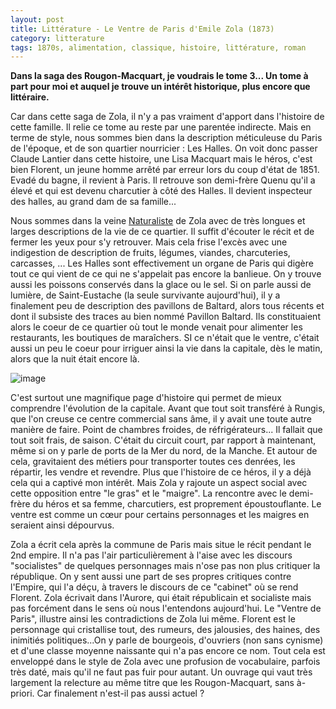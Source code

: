 ```yaml
---
layout: post
title: Littérature - Le Ventre de Paris d'Emile Zola (1873)
category: litterature
tags: 1870s, alimentation, classique, histoire, littérature, roman
---
```

**Dans la saga des Rougon-Macquart, je voudrais le tome 3... Un tome à part pour moi et auquel je trouve un intérêt historique, plus encore que littéraire.**

Car dans cette saga de Zola, il n'y a pas vraiment d'apport dans l'histoire de cette famille. Il relie ce tome au reste par une parentée indirecte. Mais en terme de style, nous sommes bien dans la description méticuleuse du Paris de l'époque, et de son quartier nourricier : Les Halles. On voit donc passer Claude Lantier dans cette histoire, une Lisa Macquart mais le héros, c'est bien Florent, un jeune homme arrêté par erreur lors du coup d'état de 1851. Evadé du bagne, il revient à Paris. Il retrouve son demi-frère Quenu qu'il a élevé et qui est devenu charcutier à côté des Halles. Il devient inspecteur des halles, au grand dam de sa famille...

Nous sommes dans la veine <a href="https://fr.wikipedia.org/wiki/Naturalisme_(littérature)">Naturaliste</a> de Zola avec de très longues et larges descriptions de la vie de ce quartier. Il suffit d'écouter le récit et de fermer les yeux pour s'y retrouver. Mais cela frise l'excès avec une indigestion de description de fruits, légumes, viandes, charcuteries, carcasses, ... Les Halles sont effectivement un organe de Paris qui digère tout ce qui vient de ce qui ne s'appelait pas encore la banlieue. On y trouve aussi les poissons conservés dans la glace ou le sel. Si on parle aussi de lumière, de Saint-Eustache (la seule survivante aujourd'hui), il y a finalement peu de description des pavillons de Baltard, alors tous récents et dont il subsiste des traces au bien nommé Pavillon Baltard. Ils constituaient alors le coeur de ce quartier où tout le monde venait pour alimenter les restaurants, les boutiques de maraîchers. SI ce n'était que le ventre, c'était aussi un peu le coeur pour irriguer ainsi la vie dans la capitale, dès le matin, alors que la nuit était encore là.

![image](https://cheziceman.files.wordpress.com/2019/05/ventreparis.png)

C'est surtout une magnifique page d'histoire qui permet de mieux comprendre l'évolution de la capitale. Avant que tout soit transféré à Rungis, que l'on creuse ce centre commercial sans âme, il y avait une toute autre manière de faire. Point de chambres froides, de réfrigérateurs... Il fallait que tout soit frais, de saison. C'était du circuit court, par rapport à maintenant, même si on y parle de ports de la Mer du nord, de la Manche. Et autour de cela, gravitaient des métiers pour transporter toutes ces denrées, les répartir, les vendre et revendre. Plus que l'histoire de ce héros, il y a déjà cela qui a captivé mon intérêt. Mais Zola y rajoute un aspect social avec cette opposition entre "le gras" et le "maigre". La rencontre avec le demi-frère du héros et sa femme, charcutiers, est proprement époustouflante. Le ventre est comme un cœur pour certains personnages et les maigres en seraient ainsi dépourvus.

Zola a écrit cela après la commune de Paris mais situe le récit pendant le 2nd empire. Il n'a pas l'air particulièrement à l'aise avec les discours "socialistes" de quelques personnages mais n'ose pas non plus critiquer la république. On y sent aussi une part de ses propres critiques contre l'Empire, qui l'a déçu, à travers le discours de ce "cabinet" où se rend Florent. Zola écrivait dans l'Aurore, qui était républicain et socialiste mais pas forcément dans le sens où nous l'entendons aujourd'hui. Le "Ventre de Paris", illustre ainsi les contradictions de Zola lui même. Florent est le personnage qui cristallise tout, des rumeurs, des jalousies, des haines, des inimitiés politiques...On y parle de bourgeois, d'ouvriers (non sans cynisme) et d'une classe moyenne naissante qui n'a pas encore ce nom. Tout cela est enveloppé dans le style de Zola avec une profusion de vocabulaire, parfois très daté, mais qu'il ne faut pas fuir pour autant. Un ouvrage qui vaut très largement la relecture au même titre que les Rougon-Macquart, sans à-priori. Car finalement n'est-il pas aussi actuel ?
